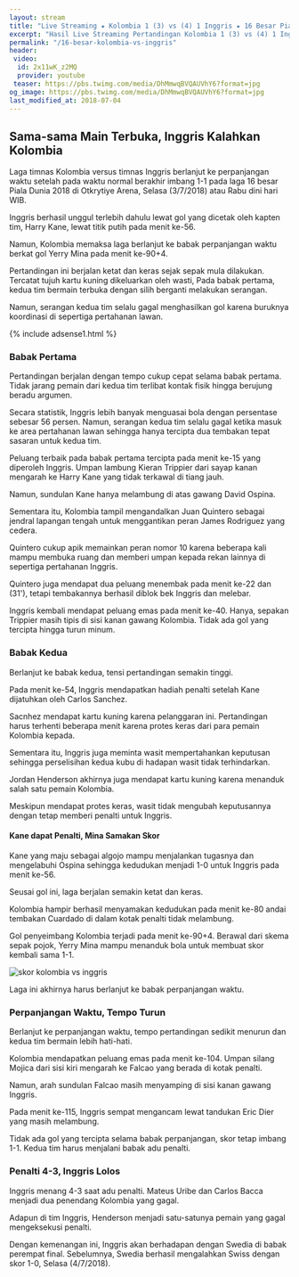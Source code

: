 ```yaml
---
layout: stream
title: "Live Streaming ★ Kolombia 1 (3) vs (4) 1 Inggris ★ 16 Besar Piala Dunia 2018"
excerpt: "Hasil Live Streaming Pertandingan Kolombia 1 (3) vs (4) 1 Inggris Piala Dunia 2018 16 Besar Babak Knock Out"
permalink: "/16-besar-kolombia-vs-inggris"
header:
 video:
  id: 2x11wK_z2MQ
  provider: youtube
 teaser: https://pbs.twimg.com/media/DhMmwqBVQAUVhY6?format=jpg
og_image: https://pbs.twimg.com/media/DhMmwqBVQAUVhY6?format=jpg
last_modified_at: 2018-07-04
---
```

## Sama-sama Main Terbuka, Inggris Kalahkan Kolombia

Laga timnas Kolombia versus timnas Inggris berlanjut ke perpanjangan waktu setelah pada waktu normal berakhir imbang 1-1 pada laga 16 besar Piala Dunia 2018 di Otkrytiye Arena, Selasa (3/7/2018) atau Rabu dini hari WIB.

Inggris berhasil unggul terlebih dahulu lewat gol yang dicetak oleh kapten tim, Harry Kane, lewat titik putih pada menit ke-56.

Namun, Kolombia memaksa laga berlanjut ke babak perpanjangan waktu berkat gol Yerry Mina pada menit ke-90+4.

Pertandingan ini berjalan ketat dan keras sejak sepak mula dilakukan. Tercatat tujuh kartu kuning dikeluarkan oleh wasti, 
Pada babak pertama, kedua tim bermain terbuka dengan silih berganti melakukan serangan.

Namun, serangan kedua tim selalu gagal menghasilkan gol karena buruknya koordinasi di sepertiga pertahanan lawan.

{% include adsense1.html %}

### Babak Pertama

Pertandingan berjalan dengan tempo cukup cepat selama babak pertama. Tidak jarang pemain dari kedua tim terlibat kontak fisik hingga berujung beradu argumen.

Secara statistik, Inggris lebih banyak menguasai bola dengan persentase sebesar 56 persen. Namun, serangan kedua tim selalu gagal ketika masuk ke area pertahanan lawan sehingga hanya tercipta dua tembakan tepat sasaran untuk kedua tim.

Peluang terbaik pada babak pertama tercipta pada menit ke-15 yang diperoleh Inggris. Umpan lambung Kieran Trippier dari sayap kanan mengarah ke Harry Kane yang tidak terkawal di tiang jauh. 

Namun, sundulan Kane hanya melambung di atas gawang David Ospina.

Sementara itu, Kolombia tampil mengandalkan Juan Quintero sebagai jendral lapangan tengah untuk menggantikan peran James Rodriguez yang cedera.

Quintero cukup apik memainkan peran nomor 10 karena beberapa kali mampu membuka ruang dan memberi umpan kepada rekan lainnya di sepertiga pertahanan Inggris.

Quintero juga mendapat dua peluang menembak pada menit ke-22 dan (31'), tetapi tembakannya berhasil diblok bek Inggris dan melebar.

Inggris kembali mendapat peluang emas pada menit ke-40. Hanya, sepakan Trippier masih tipis di sisi kanan gawang Kolombia. Tidak ada gol yang tercipta hingga turun minum.

### Babak Kedua

Berlanjut ke babak kedua, tensi pertandingan semakin tinggi.

Pada menit ke-54, Inggris mendapatkan hadiah penalti setelah Kane dijatuhkan oleh Carlos Sanchez.

Sacnhez mendapat kartu kuning karena pelanggaran ini. Pertandingan harus terhenti beberapa menit karena protes keras dari para pemain Kolombia kepada.

Sementara itu, Inggris juga meminta wasit mempertahankan keputusan sehingga perselisihan kedua kubu di hadapan wasit tidak terhindarkan.

Jordan Henderson akhirnya juga mendapat kartu kuning karena menanduk salah satu pemain Kolombia.

Meskipun mendapat protes keras, wasit tidak mengubah keputusannya dengan tetap memberi penalti untuk Inggris.

#### Kane dapat Penalti, Mina Samakan Skor

Kane yang maju sebagai algojo mampu menjalankan tugasnya dan mengelabuhi Ospina sehingga kedudukan menjadi 1-0 untuk Inggris pada menit ke-56.

Seusai gol ini, laga berjalan semakin ketat dan keras.

Kolombia hampir berhasil menyamakan kedudukan pada menit ke-80 andai tembakan Cuardado di dalam kotak penalti tidak melambung. 

Gol penyeimbang Kolombia terjadi pada menit ke-90+4. Berawal dari skema sepak pojok, Yerry Mina mampu menanduk bola untuk membuat skor kembali sama 1-1.

![skor kolombia vs inggris](https://pbs.twimg.com/media/DhNUZbyXkAAOJPV?format=jpg)

Laga ini akhirnya harus berlanjut ke babak perpanjangan waktu.

### Perpanjangan Waktu, Tempo Turun

Berlanjut ke perpanjangan waktu, tempo pertandingan sedikit menurun dan kedua tim bermain lebih hati-hati.

Kolombia mendapatkan peluang emas pada menit ke-104. Umpan silang Mojica dari sisi kiri mengarah ke Falcao yang berada di kotak penalti.

Namun, arah sundulan Falcao masih menyamping di sisi kanan gawang Inggris.

Pada menit ke-115, Inggris sempat mengancam lewat tandukan Eric Dier yang masih melambung.

Tidak ada gol yang tercipta selama babak perpanjangan, skor tetap imbang 1-1. Kedua tim harus menjalani babak adu penalti.

### Penalti 4-3, Inggris Lolos

Inggris menang 4-3 saat adu penalti. Mateus Uribe dan Carlos Bacca menjadi dua penendang Kolombia yang gagal.

Adapun di tim Inggris, Henderson menjadi satu-satunya pemain yang gagal mengeksekusi penalti.

Dengan kemenangan ini, Inggris akan berhadapan dengan Swedia di babak perempat final. Sebelumnya, Swedia berhasil mengalahkan Swiss dengan skor 1-0, Selasa (4/7/2018).
